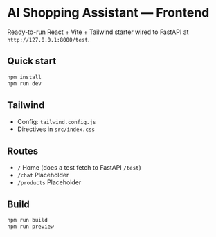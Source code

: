 # AI Shopping Assistant — Frontend

Ready-to-run React + Vite + Tailwind starter wired to FastAPI at `http://127.0.0.1:8000/test`.

## Quick start
```bash
npm install
npm run dev
```

## Tailwind
- Config: `tailwind.config.js`
- Directives in `src/index.css`

## Routes
- `/` Home (does a test fetch to FastAPI `/test`)
- `/chat` Placeholder
- `/products` Placeholder

## Build
```bash
npm run build
npm run preview
```
